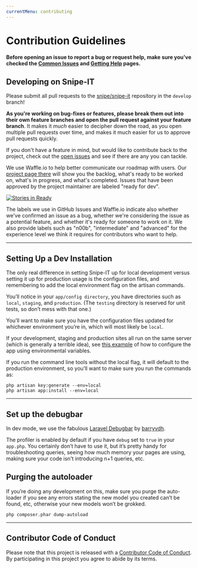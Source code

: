 ```yaml
---
currentMenu: contributing
---
```


# Contribution Guidelines


<div id="generated-toc" class="generate_from_h2"></div>

**Before opening an issue to report a bug or request help, make sure you've checked the [Common Issues](common-issues.html) and [Getting Help](getting-help.html) pages.**

## Developing on Snipe-IT

Please submit all pull requests to the [snipe/snipe-it](http://github.com/snipe/snipe-it) repository in the `develop` branch!

**As you're working on bug-fixes or features, please break them out into their own feature branches and open the pull request against your feature branch**. It makes it _much_ easier to decipher down the road, as you open multiple pull requests over time, and makes it much easier for us to approve pull requests quickly.

If you don't have a feature in mind, but would like to contribute back to the project, check out the [open issues](https://github.com/snipe/snipe-it/issues?state=open) and see if there are any you can tackle.

We use Waffle.io to help better communicate our roadmap with users. Our [project page there](http://waffle.io/snipe/snipe-it) will show you the backlog, what's ready to be worked on, what's in progress, and what's completed. Issues that have been approved by the project maintainer are labeled "ready for dev".

[![Stories in Ready](https://badge.waffle.io/snipe/snipe-it.png?label=ready+for+dev&title=Ready+for+Development)](http://waffle.io/snipe/snipe-it)

The labels we use in GitHub Issues and Waffle.io indicate also whether we've confirmed an issue as a bug, whether we're considering the issue as a potential feature, and whether it's ready for someone to work on it. We also provide labels such as "n00b", "intermediate" and "advanced" for the experience level we think it requires for contributors who want to help.

-----

## Setting Up a Dev Installation

The only real difference in setting Snipe-IT up for local development versus setting it up for production usage is the configuration files, and remembering to add the local environment flag on the artisan commands.

You’ll notice in your `app/config directory`, you have directories such as `local`, `staging`, and `production`. (The `testing` directory is reserved for unit tests, so don’t mess with that one.)

You’ll want to make sure you have the configuration files updated for whichever environment you’re in, which will most likely be `local`.

If your development, staging and production sites all run on the same server (which is generally a terrible idea), see [this example](http://words.weareloring.com/development/setting-up-multiple-environments-in-laravel-4-1/) of how to configure the app using environmental variables.

If you run the command line tools without the local flag, it will default to the production environment, so you’ll want to make sure you run the commands as:

```
php artisan key:generate --env=local
php artisan app:install --env=local
```

-----

## Set up the debugbar

In dev mode, we use the fabulous [Laravel Debugbar](https://github.com/barryvdh/laravel-debugbar) by [barryvdh](https://github.com/barryvdh).

The profiler is enabled by default if you have `debug` set to `true` in your `app.php`. You certainly don’t have to use it, but it’s pretty handy for troubleshooting queries, seeing how much memory your pages are using, making sure your code isn't introducing n+1 queries, etc.

## Purging the autoloader

If you’re doing any development on this, make sure you purge the auto-loader if you see any errors stating the new model you created can’t be found, etc, otherwise your new models won’t be grokked.

```
php composer.phar dump-autoload
```

-----

## Contributor Code of Conduct

Please note that this project is released with a [Contributor Code of Conduct](CODE_OF_CONDUCT.md). By participating in this project you agree to abide by its terms.
